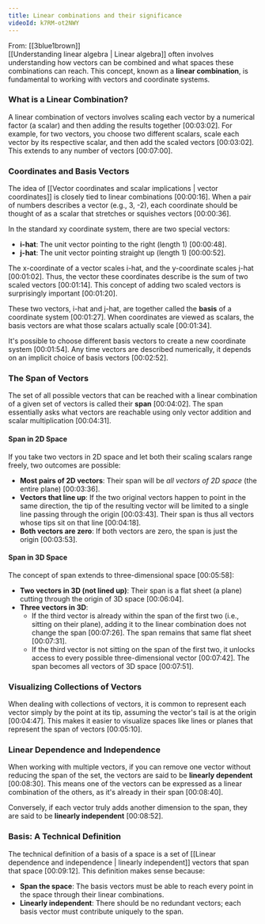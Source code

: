 ```yaml
---
title: Linear combinations and their significance
videoId: k7RM-ot2NWY
---
```


From: [[3blue1brown]] <br/> 
[[Understanding linear algebra | Linear algebra]] often involves understanding how vectors can be combined and what spaces these combinations can reach. This concept, known as a **linear combination**, is fundamental to working with vectors and coordinate systems.

### What is a Linear Combination?
A linear combination of vectors involves scaling each vector by a numerical factor (a scalar) and then adding the results together <a class="yt-timestamp" data-t="00:03:02">[00:03:02]</a>. For example, for two vectors, you choose two different scalars, scale each vector by its respective scalar, and then add the scaled vectors <a class="yt-timestamp" data-t="00:03:02">[00:03:02]</a>. This extends to any number of vectors <a class="yt-timestamp" data-t="00:07:00">[00:07:00]</a>.

### Coordinates and Basis Vectors
The idea of [[Vector coordinates and scalar implications | vector coordinates]] is closely tied to linear combinations <a class="yt-timestamp" data-t="00:00:16">[00:00:16]</a>. When a pair of numbers describes a vector (e.g., 3, -2), each coordinate should be thought of as a scalar that stretches or squishes vectors <a class="yt-timestamp" data-t="00:00:36">[00:00:36]</a>.

In the standard xy coordinate system, there are two special vectors:
*   **i-hat**: The unit vector pointing to the right (length 1) <a class="yt-timestamp" data-t="00:00:48">[00:00:48]</a>.
*   **j-hat**: The unit vector pointing straight up (length 1) <a class="yt-timestamp" data-t="00:00:52">[00:00:52]</a>.

The x-coordinate of a vector scales i-hat, and the y-coordinate scales j-hat <a class="yt-timestamp" data-t="00:01:02">[00:01:02]</a>. Thus, the vector these coordinates describe is the sum of two scaled vectors <a class="yt-timestamp" data-t="00:01:14">[00:01:14]</a>. This concept of adding two scaled vectors is surprisingly important <a class="yt-timestamp" data-t="00:01:20">[00:01:20]</a>.

These two vectors, i-hat and j-hat, are together called the **basis** of a coordinate system <a class="yt-timestamp" data-t="00:01:27">[00:01:27]</a>. When coordinates are viewed as scalars, the basis vectors are what those scalars actually scale <a class="yt-timestamp" data-t="00:01:34">[00:01:34]</a>.

It's possible to choose different basis vectors to create a new coordinate system <a class="yt-timestamp" data-t="00:01:54">[00:01:54]</a>. Any time vectors are described numerically, it depends on an implicit choice of basis vectors <a class="yt-timestamp" data-t="00:02:52">[00:02:52]</a>.

### The Span of Vectors
The set of all possible vectors that can be reached with a linear combination of a given set of vectors is called their **span** <a class="yt-timestamp" data-t="00:04:02">[00:04:02]</a>. The span essentially asks what vectors are reachable using only vector addition and scalar multiplication <a class="yt-timestamp" data-t="00:04:31">[00:04:31]</a>.

#### Span in 2D Space
If you take two vectors in 2D space and let both their scaling scalars range freely, two outcomes are possible:
*   **Most pairs of 2D vectors**: Their span will be *all vectors of 2D space* (the entire plane) <a class="yt-timestamp" data-t="00:03:36">[00:03:36]</a>.
*   **Vectors that line up**: If the two original vectors happen to point in the same direction, the tip of the resulting vector will be limited to a single line passing through the origin <a class="yt-timestamp" data-t="00:03:43">[00:03:43]</a>. Their span is thus all vectors whose tips sit on that line <a class="yt-timestamp" data-t="00:04:18">[00:04:18]</a>.
*   **Both vectors are zero**: If both vectors are zero, the span is just the origin <a class="yt-timestamp" data-t="00:03:53">[00:03:53]</a>.

#### Span in 3D Space
The concept of span extends to three-dimensional space <a class="yt-timestamp" data-t="00:05:58">[00:05:58]</a>:
*   **Two vectors in 3D (not lined up)**: Their span is a flat sheet (a plane) cutting through the origin of 3D space <a class="yt-timestamp" data-t="00:06:04">[00:06:04]</a>.
*   **Three vectors in 3D**:
    *   If the third vector is already within the span of the first two (i.e., sitting on their plane), adding it to the linear combination does not change the span <a class="yt-timestamp" data-t="00:07:26">[00:07:26]</a>. The span remains that same flat sheet <a class="yt-timestamp" data-t="00:07:31">[00:07:31]</a>.
    *   If the third vector is not sitting on the span of the first two, it unlocks access to every possible three-dimensional vector <a class="yt-timestamp" data-t="00:07:42">[00:07:42]</a>. The span becomes all vectors of 3D space <a class="yt-timestamp" data-t="00:07:51">[00:07:51]</a>.

### Visualizing Collections of Vectors
When dealing with collections of vectors, it is common to represent each vector simply by the point at its tip, assuming the vector's tail is at the origin <a class="yt-timestamp" data-t="00:04:47">[00:04:47]</a>. This makes it easier to visualize spaces like lines or planes that represent the span of vectors <a class="yt-timestamp" data-t="00:05:10">[00:05:10]</a>.

### Linear Dependence and Independence
When working with multiple vectors, if you can remove one vector without reducing the span of the set, the vectors are said to be **linearly dependent** <a class="yt-timestamp" data-t="00:08:30">[00:08:30]</a>. This means one of the vectors can be expressed as a linear combination of the others, as it's already in their span <a class="yt-timestamp" data-t="00:08:40">[00:08:40]</a>.

Conversely, if each vector truly adds another dimension to the span, they are said to be **linearly independent** <a class="yt-timestamp" data-t="00:08:52">[00:08:52]</a>.

### Basis: A Technical Definition
The technical definition of a basis of a space is a set of [[Linear dependence and independence | linearly independent]] vectors that span that space <a class="yt-timestamp" data-t="00:09:12">[00:09:12]</a>. This definition makes sense because:
*   **Span the space**: The basis vectors must be able to reach every point in the space through their linear combinations.
*   **Linearly independent**: There should be no redundant vectors; each basis vector must contribute uniquely to the span.